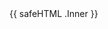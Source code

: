 <script defer src="https://unpkg.com/mermaid@7.1.2/dist/mermaid.js"></script>
<script defer>
mermaid.initialize({startOnLoad:true});
// mermaid.init(undefined, ".language-mermaid");
</script>

<div class="mermaid" align="{{ if .Get "align" }}{{ .Get "align" }}{{ else }}center{{ end }}" >{{ safeHTML .Inner  }}</div>